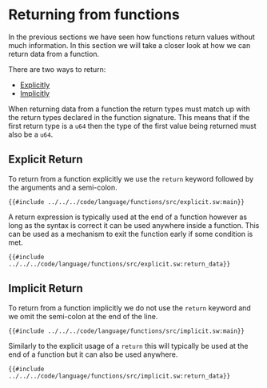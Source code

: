 # Returning from functions

In the previous sections we have seen how functions return values without much information. In this section we will take a closer look at how we can return data from a function.

There are two ways to return:

<!-- no toc-->
- [Explicitly](#explicit-return)
- [Implicitly](#implicit-return)

When returning data from a function the return types must match up with the return types declared in the function signature. This means that if the first return type is a `u64` then the type of the first value being returned must also be a `u64`.

## Explicit Return

To return from a function explicitly we use the `return` keyword followed by the arguments and a semi-colon.

```sway
{{#include ../../../code/language/functions/src/explicit.sw:main}}
```

A return expression is typically used at the end of a function however as long as the syntax is correct it can be used anywhere inside a function. This can be used as a mechanism to exit the function early if some condition is met.

```sway
{{#include ../../../code/language/functions/src/explicit.sw:return_data}}
```

## Implicit Return

To return from a function implicitly we do not use the `return` keyword and we omit the semi-colon at the end of the line.

```sway
{{#include ../../../code/language/functions/src/implicit.sw:main}}
```

Similarly to the explicit usage of a `return` this will typically be used at the end of a function but it can also be used anywhere.

```sway
{{#include ../../../code/language/functions/src/implicit.sw:return_data}}
```
